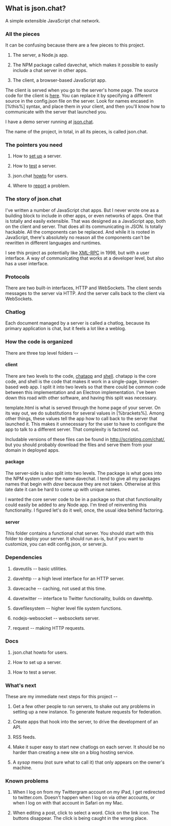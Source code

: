 ## What is json.chat?

A simple extensible JavaScript chat network. 

### All the pieces

It can be confusing because there are a few pieces to this project.

1. The server, a Node.js app. 

2. The NPM package called davechat, which makes it possible to easily include a chat server in other apps.

3. The client, a browser-based JavaScript app.

The client is served when you go to the server's home page. The source code for the client is <a href="https://github.com/scripting/chat/blob/master/client/template.html">here</a>. You can replace it by specifying a different source in the config.json file on the server. Look for names encased in [%this%] syntax, and place them in your client, and then you'll know how to communicate with the server that launched you.

I have a demo server running at <a href="http://json.chat/">json.chat</a>. 

The name of the project, in total, in all its pieces, is called json.chat. 

### The pointers you need

1. How to <a href="https://github.com/scripting/chat/blob/master/docs/setup.md">set up</a> a server.

2. How to <a href="https://github.com/scripting/chat/blob/master/docs/testing.md">test</a> a server.

3. json.chat <a href="http://this.how/jsonchat/">howto</a> for users.

4. Where to <a href="https://github.com/scripting/chat/issues/new">report</a> a problem.

### The story of json.chat

I've written a number of JavaScript chat apps. But I never wrote one as a building block to include in other apps, or even networks of apps. One that is totally and easily extensible. That was designed as a JavaScript app, both on the client and server. That does all its communicating in JSON. Is totally hackable. All the components can be replaced. And while it is rooted in JavaScript, there's absolutely no reason  all the components can't be rewritten in different languages and runtimes.

I see this project as potentially like <a href="http://xmlrpc.scripting.com/">XML-RPC</a> in 1998, but with a user interface. A way of communicating that works at a developer level, but also has a user interface.

### Protocols

There are two built-in interfaces, HTTP and WebSockets. The client sends messages to the server via HTTP. And the server calls back to the client via WebSockets.

### Chatlog

Each document managed by a server is called a chatlog, because its primary application is chat, but it feels a lot like a weblog. 

### How the code is organized

There are three top level folders --

#### client

There are two levels to the code, <a href="https://github.com/scripting/chat/blob/master/client/chatapp.js">chatapp</a> and <a href="https://github.com/scripting/chat/blob/master/client/shell.js">shell</a>.  chatapp is the core code, and shell is the code that makes it work in a single-page, browser-based web app. I split it into two levels so that there could be common code between this implementation and an Electron implementation. I've been down this road with other software, and having this split was necessary.

template.html is what is served through the home page of your server. On its way out, we do substitutions for several values in [%brackets%]. Among other things, these values tell the app how to call back to the server that launched it. This makes it unnecessary for the user to have to configure the app to talk to a different server. That complexity is factored out. 

Includable versions of these files can be found in http://scripting.com/chat/, but you should probably download the files and serve them from your domain in deployed apps.

#### package

The server-side is also split into two levels. The package is what goes into the NPM system under the name davechat. I tend to give all my packages names that begin with <i>dave</i> because they are not taken. Otherwise at this late date it can be hard to come up with unique names. 

I wanted the core server code to be in a package so that chat functionality could easily be added to any Node app. I'm tired of reinventing this functionality. I figured let's do it well, once, the usual idea behind factoring.

#### server

This folder contains a functional chat server. You should start with this folder to deploy your server. It should run as-is, but if you want to customize, you can edit  config.json, or server.js. 

### Dependencies

1. daveutils -- basic utilities.

2. davehttp -- a high level interface for an HTTP server.

3. davecache -- caching, not used at this time.

4. davetwitter -- interface to Twitter functionality, builds on davehttp.

5. davefilesystem -- higher level file system functions. 

6. nodejs-websocket -- websockets server.

7. request -- making HTTP requests.

### Docs

1. json.chat howto for users.

2. How to set up a server.

3. How to test a server.

### What's next

These are my immediate next steps for this project -- 

1. Get a few other people to run servers, to shake out any problems in setting up a new instance. To generate feature requests for federation.

2. Create apps that hook into the server, to drive the development of an API.

3. RSS feeds.

4. Make it super easy to start new chatlogs on each server. It should be no harder than creating a new site on a blog hosting service.

5. A <i>sysop</i> menu (not sure what to call it) that only appears on the owner's machine. 

### Known problems

1. When I log on from my Twittergram account on my iPad, I get redirected to twitter.com. Doesn't happen when I log on via other accounts, or when I log on with that account in Safari on my Mac. 

2. When editing a post, click to select a word. Click on the link icon. The buttons disappear. The click is being caught in the wrong place. 

